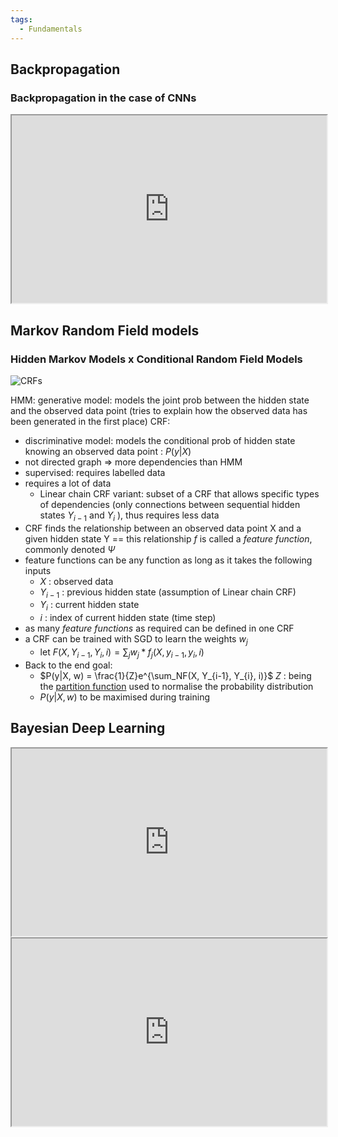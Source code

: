 ```yaml
---
tags:
  - Fundamentals
---
```

## Backpropagation
### Backpropagation in the case of CNNs
<iframe
  src="https://pavisj.medium.com/convolutions-and-backpropagations-46026a8f5d2c"
  style="width:100%; height:300px;"
></iframe>

## Markov Random Field models
### Hidden Markov Models x Conditional Random Field Models
![CRFs](https://www.youtube.com/watch?v=rI3DQS0P2fk)

HMM: generative model: models the joint prob between the hidden state and the observed data point (tries to explain how the observed data has been generated in the first place)
CRF: 
- discriminative model: models the conditional prob of hidden state knowing an observed data point : $P(y|X)$
- not directed graph => more dependencies than HMM
- supervised: requires labelled data
- requires a lot of data
	- Linear chain CRF variant: subset of a CRF that allows specific types of dependencies (only connections between sequential hidden states $Y_{i-1}$ and $Y_i$ ), thus requires less data
- CRF finds the relationship between an observed data point X and a given hidden state Y == this relationship *f* is called a *feature function*, commonly denoted $Ψ$
- feature functions can be any function as long as it takes the following inputs  
	- $X$ : observed data
	- $Y_{i-1}$ : previous hidden state (assumption of Linear chain CRF)
	- $Y_i$ : current hidden state
	- $i$ : index of current hidden state (time step)
- as many *feature functions* as required can be defined in one CRF
- a CRF can be trained with SGD to learn the weights $w_j$
	- let $F(X, Y_{i-1}, Y_{i}, i) = \sum_{j}w_j* f_j(X, y_{i-1}, y_{i}, i)$
- Back to the end goal:  
	-  $P(y|X, w) = \frac{1}{Z}e^{\sum_NF(X, Y_{i-1}, Y_{i}, i)}$
		$Z$ : being the [partition function](https://www.deeplearningbook.org/contents/partition.html) used to normalise the probability distribution 
	-  $P(y|X, w)$ to be maximised during training
## Bayesian Deep Learning
<iframe
  src="https://jorisbaan.nl/2021/03/02/introduction-to-bayesian-deep-learning.html"
  style="width:100%; height:300px;"
></iframe>

<iframe
  src="https://towardsdatascience.com/a-gentle-introduction-to-bayesian-deep-learning-d298c7243fd6"
  style="width:100%; height:300px;"
></iframe>
